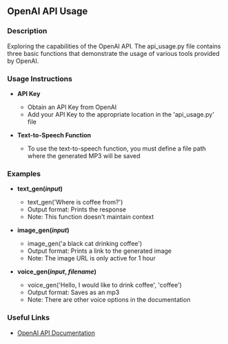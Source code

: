 ## OpenAI API Usage

### Description
Exploring the capabilities of the OpenAI API. The api_usage.py file contains three basic functions that demonstrate the usage of various tools provided by OpenAI.

### Usage Instructions
- **API Key**
  - Obtain an API Key from OpenAI
  - Add your API Key to the appropriate location in the 'api_usage.py' file
    
- **Text-to-Speech Function**
  - To use the text-to-speech function, you must define a file path where the generated MP3 will be saved

### Examples 
- **text_gen(*input*)**
  - text_gen('Where is coffee from?')
  - Output format: Prints the response
  - Note: This function doesn't maintain context
    
- **image_gen(*input*)**
  - image_gen('a black cat drinking coffee')
  - Output format: Prints a link to the generated image
  - Note: The image URL is only active for 1 hour
    
- **voice_gen(*input*, *filename*)**
  - voice_gen('Hello, I would like to drink coffee', 'coffee')
  - Output format: Saves as an mp3
  - Note: There are other voice options in the documentation

### Useful Links
- [OpenAI API Documentation](https://platform.openai.com/docs/overview)

